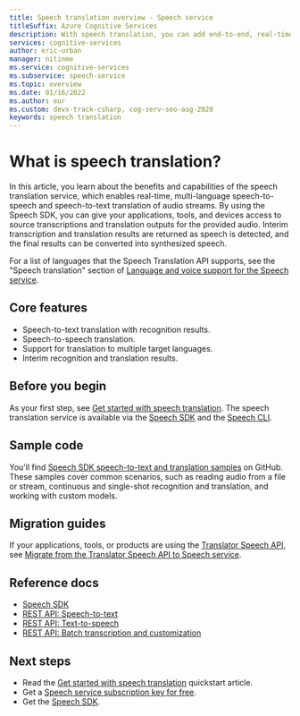 ```yaml
---
title: Speech translation overview - Speech service
titleSuffix: Azure Cognitive Services
description: With speech translation, you can add end-to-end, real-time, multi-language translation of speech to your applications, tools, and devices.
services: cognitive-services
author: eric-urban
manager: nitinme
ms.service: cognitive-services
ms.subservice: speech-service
ms.topic: overview
ms.date: 01/16/2022
ms.author: eur
ms.custom: devx-track-csharp, cog-serv-seo-aug-2020
keywords: speech translation
---
```


# What is speech translation?

In this article, you learn about the benefits and capabilities of the speech translation service, which enables real-time, multi-language speech-to-speech and speech-to-text translation of audio streams. By using the Speech SDK, you can give your applications, tools, and devices access to source transcriptions and translation outputs for the provided audio. Interim transcription and translation results are returned as speech is detected, and the final results can be converted into synthesized speech.

For a list of languages that the Speech Translation API supports, see the "Speech translation" section of [Language and voice support for the Speech service](language-support.md#speech-translation).

## Core features

* Speech-to-text translation with recognition results.
* Speech-to-speech translation.
* Support for translation to multiple target languages.
* Interim recognition and translation results.

## Before you begin 

As your first step, see [Get started with speech translation](get-started-speech-translation.md). The speech translation service is available via the [Speech SDK](speech-sdk.md) and the [Speech CLI](spx-overview.md).

## Sample code

You'll find [Speech SDK speech-to-text and translation samples](https://github.com/Azure-Samples/cognitive-services-speech-sdk) on GitHub. These samples cover common scenarios, such as reading audio from a file or stream, continuous and single-shot recognition and translation, and working with custom models.

## Migration guides

If your applications, tools, or products are using the [Translator Speech API](./how-to-migrate-from-translator-speech-api.md), see [Migrate from the Translator Speech API to Speech service](how-to-migrate-from-translator-speech-api.md).

## Reference docs

* [Speech SDK](./speech-sdk.md)
* [REST API: Speech-to-text](rest-speech-to-text.md)
* [REST API: Text-to-speech](rest-text-to-speech.md)
* [REST API: Batch transcription and customization](https://westus.dev.cognitive.microsoft.com/docs/services/speech-to-text-api-v3-0)

## Next steps

* Read the [Get started with speech translation](get-started-speech-translation.md) quickstart article.
* Get a [Speech service subscription key for free](overview.md#try-the-speech-service-for-free).
* Get the [Speech SDK](speech-sdk.md).
